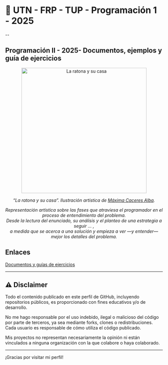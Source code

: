 # 👋 UTN - FRP - TUP - Programación 1 - 2025

--

## Programación II - 2025- Documentos, ejemplos y guía de ejercicios 

<p align="center">
<img src="la_ratona_y_su_casa.png" alt="La ratona y su casa" width="400"/>
</p>

<p align="center"><em>
  “La ratona y su casa”. Ilustración artística de <a href="https://github.com/MaximaCaceres">Máxima Caceres Alba</a>.
</em></p> 

<p align="center"><em>
Representación artística sobre las fases que atraviesa el programador en el proceso de entendimiento del problema.<br/>
Desde la lectura del enunciado, su análisis y el planteo de una estrategia a seguir ... ,<br/>
a medida que se acerca a una solución y empieza a ver —y entender— mejor los detalles del problema.
</em></p>

## Enlaces
[Documentos y guías de ejercicios](https://docs.google.com/document/d/1qGPbiIwmllmy1YvXGmMJ7zKOhPzcun4a4mG60zK98cE/preview?tab=t.0)

---

## ⚠️ Disclaimer

Todo el contenido publicado en este perfil de GitHub, incluyendo repositorios públicos, es proporcionado con fines educativos y/o de desarrollo.

No me hago responsable por el uso indebido, ilegal o malicioso del código por parte de terceros, ya sea mediante forks, clones o redistribuciones. Cada usuario es responsable de cómo utiliza el código publicado.

Mis proyectos no representan necesariamente la opinión ni están vinculados a ninguna organización con la que colabore o haya colaborado.

---

¡Gracias por visitar mi perfil!
